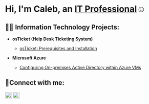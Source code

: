 <h1>Hi, I'm Caleb, an <a href="https://www.linkedin.com/in/caleb-lofton-1973a5227/">IT Professional</a>☺</h1>

<h2>👨‍💻 Information Technology Projects:</h2>

- <b>osTicket (Help Desk Ticketing System)</b>
  - [osTicket: Prerequisites and Installation](https://github.com/Theboy911/osticket-prereqs)
  
- <b>Microsoft Azure</b>
  - [Configuring On-premises Active Directory within Azure VMs](https://github.com/Theboy911/Microsoft-Azure-Active-Directory-Setup)
  

<h2>🤳Connect with me:</h2>

[<img align="left" alt="Josh | LinkedIn" width="22px" src="https://cdn.jsdelivr.net/npm/simple-icons@v3/icons/linkedin.svg" />][linkedin]
[<img align="left" alt="Josh | Instagram" width="22px" src="https://cdn.jsdelivr.net/npm/simple-icons@v3/icons/instagram.svg" />][instagram]


[instagram]: https://www.instagram.com/calebtheboy911/
[linkedin]: https://www.linkedin.com/in/caleb-lofton-1973a5227/
